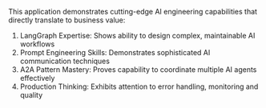 This application demonstrates cutting-edge AI engineering capabilities that directly translate to business value: 
1. LangGraph Expertise: Shows ability to design complex, maintainable AI workflows
2. Prompt Engineering Skills: Demonstrates sophisticated AI communication techniques
3. A2A Pattern Mastery: Proves capability to coordinate multiple AI agents effectively
4. Production Thinking: Exhibits attention to error handling, monitoring and quality
